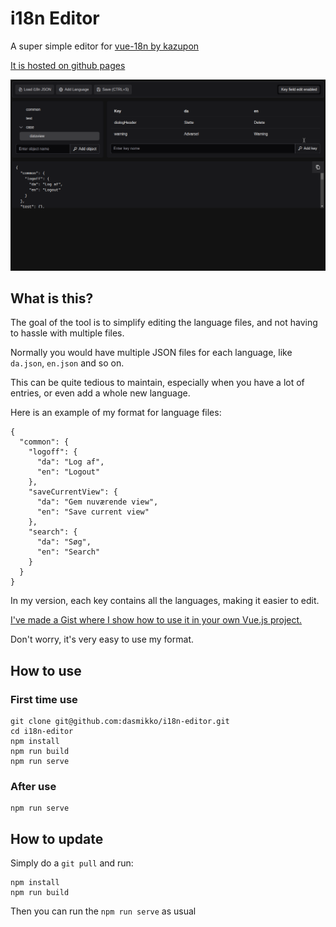 # i18n Editor

A super simple editor for [vue-18n by kazupon](https://kazupon.github.io/vue-i18n/)

[It is hosted on github pages](https://rekna.xyz/i18n-editor/ "i18n Editor")

![Screenshot of the editor](./screenshot.png?raw=true "Screenshot")

## What is this?

The goal of the tool is to simplify editing the language files, and not having to hassle with multiple files.

Normally you would have multiple JSON files for each language, like `da.json`, `en.json` and so on.

This can be quite tedious to maintain, especially when you have a lot of entries, or even add a whole new language.

Here is an example of my format for language files:

```
{
  "common": {
    "logoff": {
      "da": "Log af",
      "en": "Logout"
    },
    "saveCurrentView": {
      "da": "Gem nuværende view",
      "en": "Save current view"
    },
    "search": {
      "da": "Søg",
      "en": "Search"
    }
  }
}
```

In my version, each key contains all the languages, making it easier to edit.

[I've made a Gist where I show how to use it in your own Vue.js project.](https://gist.github.com/dasmikko/aa28a4c42312b558a251ab4fc1049f0c)

Don't worry, it's very easy to use my format.


## How to use

### First time use
```
git clone git@github.com:dasmikko/i18n-editor.git
cd i18n-editor
npm install
npm run build
npm run serve
```

### After use
```
npm run serve
```

## How to update

Simply do a `git pull` and run:
```
npm install
npm run build
```

Then you can run the `npm run serve` as usual
